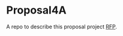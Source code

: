 # Proposal4A

A repo to describe this proposal project [RFP](https://github.com/KeerthiMuli/featured-locations/blob/main/RFP.md).

